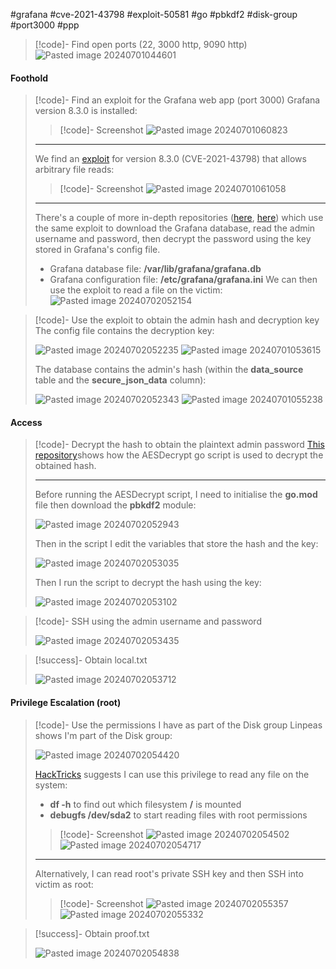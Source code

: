 #grafana #cve-2021-43798 #exploit-50581 #go #pbkdf2 #disk-group #port3000 #ppp

>[!code]- Find open ports (22, 3000 http, 9090 http)
>![Pasted image 20240701044601](Pasted%20image%2020240701044601.png)
#### Foothold

>[!code]- Find an exploit for the Grafana web app (port 3000)
>Grafana version 8.3.0 is installed:
>>[!code]- Screenshot
>>![Pasted image 20240701060823](Pasted%20image%2020240701060823.png)
>
>___
>
>We find an [exploit](https://www.exploit-db.com/exploits/50581) for version 8.3.0 (CVE-2021-43798) that allows arbitrary file reads:
>
>>[!code]- Screenshot
>>![Pasted image 20240701061058](Pasted%20image%2020240701061058.png)
>
>___
>
>There's a couple of more in-depth repositories ([here](https://github.com/pedrohavay/exploit-grafana-CVE-2021-43798/tree/main), [here](https://github.com/jas502n/Grafana-CVE-2021-43798/tree/main)) which use the same exploit to download the Grafana database, read the admin username and password, then decrypt the password using the key stored in Grafana's config file.
>- Grafana database file: **/var/lib/grafana/grafana.db**
>- Grafana configuration file: **/etc/grafana/grafana.ini**
>We can then use the exploit to read a file on the victim:
>![Pasted image 20240702052154](Pasted%20image%2020240702052154.png)

>[!code]- Use the exploit to obtain the admin hash and decryption key
>The config file contains the decryption key:
>
>![Pasted image 20240702052235](Pasted%20image%2020240702052235.png)
>![Pasted image 20240701053615](Pasted%20image%2020240701053615.png)
>
>The database contains the admin's hash (within the **data_source** table and the **secure_json_data** column):
>
>![Pasted image 20240702052343](Pasted%20image%2020240702052343.png)
>![Pasted image 20240701055238](Pasted%20image%2020240701055238.png)
#### Access

>[!code]- Decrypt the hash to obtain the plaintext admin password
>[This repository](https://github.com/jas502n/Grafana-CVE-2021-43798/tree/main)shows how the AESDecrypt go script is used to decrypt the obtained hash.
>
>___
>
>Before running the AESDecrypt script, I need to initialise the **go.mod** file then download the **pbkdf2** module:
>
>![Pasted image 20240702052943](Pasted%20image%2020240702052943.png)
>
>Then in the script I edit the variables that store the hash and the key:
>
>![Pasted image 20240702053035](Pasted%20image%2020240702053035.png)
>
>Then I run the script to decrypt the hash using the key:
>
>![Pasted image 20240702053102](Pasted%20image%2020240702053102.png)

>[!code]- SSH using the admin username and password
>
>![Pasted image 20240702053435](Pasted%20image%2020240702053435.png)

>[!success]- Obtain local.txt
>
>![Pasted image 20240702053712](Pasted%20image%2020240702053712.png)
#### Privilege Escalation (root)

>[!code]- Use the permissions I have as part of the Disk group
>Linpeas shows I'm part of the Disk group:
>
>![Pasted image 20240702054420](Pasted%20image%2020240702054420.png)
>
>[HackTricks](https://book.hacktricks.xyz/linux-hardening/privilege-escalation/interesting-groups-linux-pe) suggests I can use this privilege to read any file on the system:
>
>- **df -h** to find out which filesystem **/** is mounted
>- **debugfs /dev/sda2** to start reading files with root permissions
>
>>[!code]- Screenshot
>>![Pasted image 20240702054502](Pasted%20image%2020240702054502.png)
>>![Pasted image 20240702054717](Pasted%20image%2020240702054717.png)
>
>___
>
>Alternatively, I can read root's private SSH key and then SSH into victim as root:
>
>>[!code]- Screenshot
>>![Pasted image 20240702055357](Pasted%20image%2020240702055357.png)
>>![Pasted image 20240702055332](Pasted%20image%2020240702055332.png)

>[!success]- Obtain proof.txt
>
>![Pasted image 20240702054838](Pasted%20image%2020240702054838.png)
